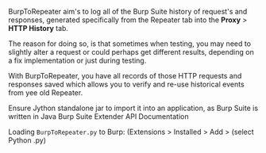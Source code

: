 BurpToRepeater aim's to log all of the Burp Suite history of request's and responses, generated specifically from the Repeater tab into the **Proxy** > **HTTP History** tab.

The reason for doing so, is that sometimes when testing, you may need to slightly alter a request or could perhaps get different results, depending on a fix implementation or just during testing.

With BurpToRepeater, you have all records of those HTTP requests and responses saved which allows you to verify and re-use historical events from yee old Repeater.

Ensure Jython standalone jar to import it into an application, as Burp Suite is written in Java Burp Suite Extender API Documentation

Loading `BurpToRepeater.py` to Burp: (Extensions > Installed > Add > (select Python .py)
